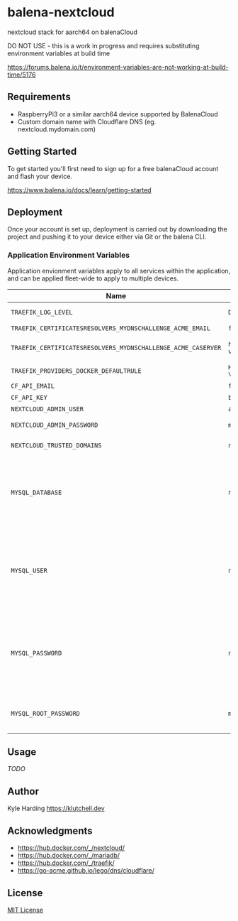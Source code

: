# balena-nextcloud

nextcloud stack for aarch64 on balenaCloud

DO NOT USE - this is a work in progress and requires substituting environment variables at build time

<https://forums.balena.io/t/environment-variables-are-not-working-at-build-time/5176>

## Requirements

* RaspberryPi3 or a similar aarch64 device supported by BalenaCloud
* Custom domain name with Cloudflare DNS (eg. nextcloud.mydomain.com)

## Getting Started

To get started you'll first need to sign up for a free balenaCloud account and flash your device.

<https://www.balena.io/docs/learn/getting-started>

## Deployment

Once your account is set up, deployment is carried out by downloading the project and pushing it to your device either via Git or the balena CLI.

### Application Environment Variables

Application envionment variables apply to all services within the application, and can be applied fleet-wide to apply to multiple devices.

|Name|Example|Purpose|
|---|---|---|
|`TRAEFIK_LOG_LEVEL`|`DEBUG`|Log level set to traefik logs. (Default: `ERROR`)|
|`TRAEFIK_CERTIFICATESRESOLVERS_MYDNSCHALLENGE_ACME_EMAIL`|`foo@bar.com`|Email address used for registration.|
|`TRAEFIK_CERTIFICATESRESOLVERS_MYDNSCHALLENGE_ACME_CASERVER`|`https://acme-staging-v02.api.letsencrypt.org/directory`|CA server to use. (Default: `https://acme-v02.api.letsencrypt.org/directory`)|
|`TRAEFIK_PROVIDERS_DOCKER_DEFAULTRULE`|``Host(`{{ index .Labels \"my.service.subdomain\" }}.mydomain.com`)``|Default rule. (Default: ``Host(`{{ normalize .Name }}`))``|
|`CF_API_EMAIL`|`foo@bar.com`|Cloudflare account email.|
|`CF_API_KEY`|`b9841238feb177a84330febba8a83208921177bffe733`|Cloudflare global API key.|
|`NEXTCLOUD_ADMIN_USER`|`admin`|Name of the Nextcloud admin user.|
|`NEXTCLOUD_ADMIN_PASSWORD`|`my-secret-pw`|Password for the Nextcloud admin user.|
|`NEXTCLOUD_TRUSTED_DOMAINS`|`nextcloud.mydomain.com,*.balena-devices.com`|Optional space-separated list of domains|
|`MYSQL_DATABASE`|`nextcloud`|This variable is optional and allows you to specify the name of a database to be created on image startup. If a user/password was supplied (see below) then that user will be granted superuser access (corresponding to GRANT ALL) to this database.|
|`MYSQL_USER`|`nextcloud`|These variables are optional, used in conjunction to create a new user and to set that user's password. This user will be granted superuser permissions (see above) for the database specified by the MYSQL_DATABASE variable. Both variables are required for a user to be created.|
|`MYSQL_PASSWORD`|`nextcloud`|These variables are optional, used in conjunction to create a new user and to set that user's password. This user will be granted superuser permissions (see above) for the database specified by the MYSQL_DATABASE variable. Both variables are required for a user to be created.|
|`MYSQL_ROOT_PASSWORD`|`my-secret-pw`|This variable is mandatory and specifies the password that will be set for the MariaDB root superuser account.|

## Usage

_TODO_

## Author

Kyle Harding <https://klutchell.dev>

## Acknowledgments

* <https://hub.docker.com/_/nextcloud/>
* <https://hub.docker.com/_/mariadb/>
* <https://hub.docker.com/_/traefik/>
* <https://go-acme.github.io/lego/dns/cloudflare/>

## License

[MIT License](./LICENSE)
